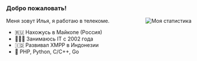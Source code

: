 ### Добро пожаловать!

<img align="right" src="https://github-readme-stats.vercel.app/api?username=WST&show_icons=true&theme=vue" alt="Моя статистика" />

Меня зовут Илья, я работаю в телекоме.

- 🇷🇺 Нахожусь в Майкопе (Россия)
- 🧑🏻‍💻 Занимаюсь IT с 2002 года
- 🇮🇩 Развивал XMPP в Индонезии
- 🦄 PHP, Python, C/C++, Go
